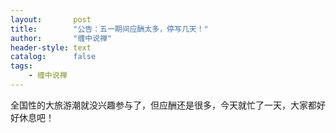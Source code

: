 ```yaml
---
layout:       post
title:        "公告：五一期间应酬太多，停写几天！"
author:       "缠中说禅"
header-style: text
catalog:      false
tags:
    - 缠中说禅
---
```


全国性的大旅游潮就没兴趣参与了，但应酬还是很多，今天就忙了一天，大家都好好休息吧！
